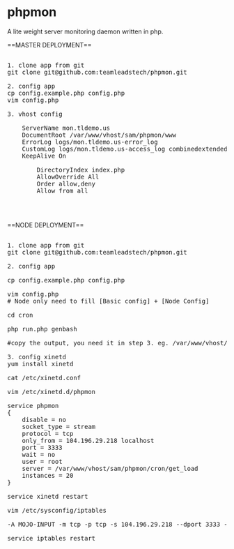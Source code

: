 # phpmon
A lite weight server monitoring daemon written in php.


==MASTER DEPLOYMENT==

<pre>

1. clone app from git
git clone git@github.com:teamleadstech/phpmon.git

2. config app
cp config.example.php config.php
vim config.php

3. vhost config
<VirtualHost *:80>
	ServerName mon.tldemo.us
	DocumentRoot /var/www/vhost/sam/phpmon/www
	ErrorLog logs/mon.tldemo.us-error_log
	CustomLog logs/mon.tldemo.us-access_log combinedextended
	KeepAlive On
	<Directory /var/www/vhost/sam/phpmon/www>
		DirectoryIndex index.php
		AllowOverride All
		Order allow,deny
		Allow from all
	</Directory>
</VirtualHost>

</pre>

==NODE DEPLOYMENT==

<pre>

1. clone app from git
git clone git@github.com:teamleadstech/phpmon.git

2. config app

cp config.example.php config.php

vim config.php
# Node only need to fill [Basic config] + [Node Config]

cd cron

php run.php genbash

#copy the output, you need it in step 3. eg. /var/www/vhost/sam/phpmon/cron/get_load

3. config xinetd
yum install xinetd

cat /etc/xinetd.conf

vim /etc/xinetd.d/phpmon

service phpmon
{
	disable = no
	socket_type = stream
	protocol = tcp
	only_from = 104.196.29.218 localhost
	port = 3333
	wait = no
	user = root
	server = /var/www/vhost/sam/phpmon/cron/get_load
	instances = 20
}

service xinetd restart

vim /etc/sysconfig/iptables

-A MOJO-INPUT -m tcp -p tcp -s 104.196.29.218 --dport 3333 -m comment --comment PROD_LOAD_MON -j ACCEPT

service iptables restart

</pre>